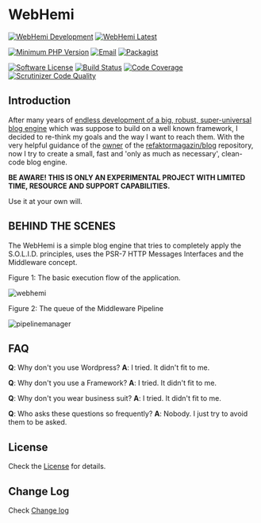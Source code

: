 WebHemi
=======

[![WebHemi Development](https://img.shields.io/badge/Development-dev--master-orange.svg)](https://github.com/Gixx/WebHemi)
[![WebHemi Latest](https://img.shields.io/badge/Latest-v4.0.0--3.0-yellowgreen.svg)](https://github.com/Gixx/WebHemi/releases/latest)

[![Minimum PHP Version](https://img.shields.io/badge/PHP->%3D7.1-blue.svg)](https://php.net/)
[![Email](https://img.shields.io/badge/email-navig80@gmail.com-blue.svg?style=flat-square)](mailto:navig80@gmail.com)
[![Packagist](https://img.shields.io/badge/packagist-download-blue.svg)](https://packagist.org/packages/gixx/web-hemi)

[![Software License](https://img.shields.io/badge/license-MIT-brightgreen.svg?style=flat-square)](LICENSE)
[![Build Status](https://scrutinizer-ci.com/g/Gixx/WebHemi/badges/build.png?b=master)](https://scrutinizer-ci.com/g/Gixx/WebHemi/build-status/master)
[![Code Coverage](https://scrutinizer-ci.com/g/Gixx/WebHemi/badges/coverage.png?b=master)](https://scrutinizer-ci.com/g/Gixx/WebHemi/?branch=master)
[![Scrutinizer Code Quality](https://scrutinizer-ci.com/g/Gixx/WebHemi/badges/quality-score.png?b=master)](https://scrutinizer-ci.com/g/Gixx/WebHemi/?branch=master)

Introduction
------------

After many years of [endless development of a big, robust, super-universal blog engine](https://github.com/Gixx/WebHemi-legacy-v2)
which was suppose to build on a well known framework, I decided to re-think my goals and the way I want to reach them.
With the very helpful guidance of the [owner](https://github.com/janoszen) of the [refaktormagazin/blog](https://github.com/refaktormagazin/blog)
repository, now I try to create a small, fast and 'only as much as necessary', clean-code blog engine.

**BE AWARE! THIS IS ONLY AN EXPERIMENTAL PROJECT WITH LIMITED TIME, RESOURCE AND SUPPORT CAPABILITIES.**

Use it at your own will.

BEHIND THE SCENES
-----------------

The WebHemi is a simple blog engine that tries to completely apply the S.O.L.I.D. principles, uses the PSR-7 HTTP Messages Interfaces and the Middleware concept.

Figure 1: The basic execution flow of the application.

![webhemi](https://cloud.githubusercontent.com/assets/87073/19352304/aa1cb604-915f-11e6-89e3-7939b733b78b.png)

Figure 2: The queue of the Middleware Pipeline

![pipelinemanager](https://cloud.githubusercontent.com/assets/87073/20424303/6a5a8118-ad75-11e6-8012-15cf2d166bdb.png)

FAQ
---

**Q**: Why don't you use Wordpress?
**A**: I tried. It didn't fit to me.

**Q**: Why don't you use a Framework?
**A**: I tried. It didn't fit to me.

**Q**: Why don't you wear business suit?
**A**: I tried. It didn't fit to me.

**Q**: Who asks these questions so frequently?
**A**: Nobody. I just try to avoid them to be asked.

License
-------

Check the [License](LICENSE) for details.

Change Log
----------

Check [Change log](CHANGELOG.md)
